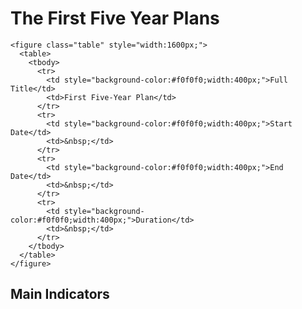 # The First Five Year Plans

    <figure class="table" style="width:1600px;">
      <table>
        <tbody>
          <tr>
            <td style="background-color:#f0f0f0;width:400px;">Full Title</td>
            <td>First Five-Year Plan</td>
          </tr>
          <tr>
            <td style="background-color:#f0f0f0;width:400px;">Start Date</td>
            <td>&nbsp;</td>
          </tr>
          <tr>
            <td style="background-color:#f0f0f0;width:400px;">End Date</td>
            <td>&nbsp;</td>
          </tr>
          <tr>
            <td style="background-color:#f0f0f0;width:400px;">Duration</td>
            <td>&nbsp;</td>
          </tr>
        </tbody>
      </table>
    </figure>

## Main Indicators

